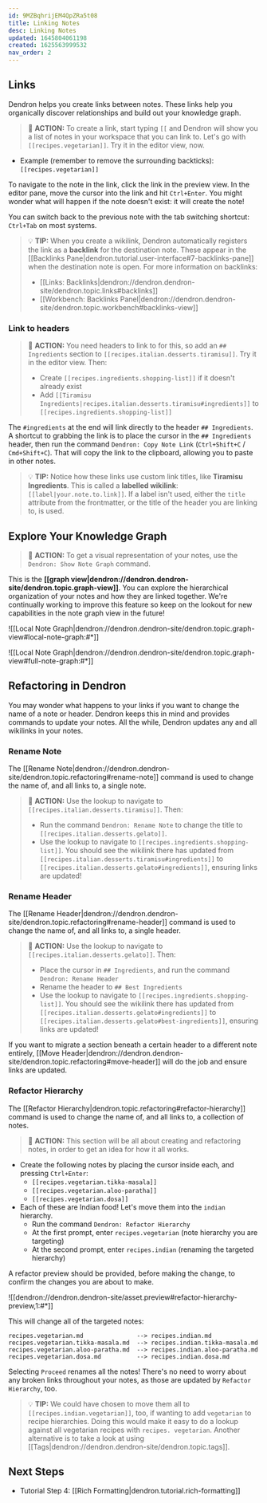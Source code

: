 ```yaml
---
id: 9MZBqhrijEM4QpZRa5t08
title: Linking Notes
desc: Linking Notes
updated: 1645804061198
created: 1625563999532
nav_order: 2
---
```


## Links

Dendron helps you create links between notes. These links help you organically discover relationships and build out your knowledge graph.

> 🌱 **ACTION:** To create a link, start typing `[[` and Dendron will show you a list of notes in your workspace that you can link to. Let's go with `[[recipes.vegetarian]]`. Try it in the editor view, now.

- Example (remember to remove the surrounding backticks): `[[recipes.vegetarian]]`

To navigate to the note in the link, click the link in the preview view. In the editor pane, move the cursor into the link and hit `Ctrl+Enter`. You might wonder what will happen if the note doesn't exist: it will create the note!

You can switch back to the previous note with the tab switching shortcut: `Ctrl+Tab` on most systems.

> 💡 **TIP:** When you create a wikilink, Dendron automatically registers the link as a **backlink** for the destination note. These appear in the [[Backlinks Pane|dendron.tutorial.user-interface#7-backlinks-pane]] when the destination note is open. For more information on backlinks:
> - [[Links: Backlinks|dendron://dendron.dendron-site/dendron.topic.links#backlinks]]
> - [[Workbench: Backlinks Panel|dendron://dendron.dendron-site/dendron.topic.workbench#backlinks-view]]

### Link to headers

> 🌱 **ACTION:** You need headers to link to for this, so add an `## Ingredients` section to `[[recipes.italian.desserts.tiramisu]]`. Try it in the editor view. Then:
> - Create `[[recipes.ingredients.shopping-list]]` if it doesn't already exist
> - Add `[[Tiramisu Ingredients|recipes.italian.desserts.tiramisu#ingredients]]` to `[[recipes.ingredients.shopping-list]]`

The `#ingredients` at the end will link directly to the header `## Ingredients`. A shortcut to grabbing the link is to place the cursor in the `## Ingredients` header, then run the command `Dendron: Copy Note Link` (`Ctrl+Shift+C` / `Cmd+Shift+C`). That will copy the link to the clipboard, allowing you to paste in other notes.

> 💡 **TIP:** Notice how these links use custom link titles, like **Tiramisu Ingredients**. This is called a **labelled wikilink**: `[[label|your.note.to.link]]`. If a label isn't used, either the `title` attribute from the frontmatter, or the title of the header you are linking to, is used.

## Explore Your Knowledge Graph

> 🌱 **ACTION:** To get a visual representation of your notes, use the `Dendron: Show Note Graph` command.

This is the **[[graph view|dendron://dendron.dendron-site/dendron.topic.graph-view]]**. You can explore the hierarchical organization of your notes and how they are linked together. We're continually working to improve this feature so keep on the lookout for new capabilities in the note graph view in the future!

![[Local Note Graph|dendron://dendron.dendron-site/dendron.topic.graph-view#local-note-graph:#*]]

![[Local Note Graph|dendron://dendron.dendron-site/dendron.topic.graph-view#full-note-graph:#*]]

## Refactoring in Dendron

You may wonder what happens to your links if you want to change the name of a note or header. Dendron keeps this in mind and provides commands to update your notes. All the while, Dendron updates any and all wikilinks in your notes.

### Rename Note

The [[Rename Note|dendron://dendron.dendron-site/dendron.topic.refactoring#rename-note]] command is used to change the name of, and all links to, a single note.

> 🌱 **ACTION:** Use the lookup to navigate to `[[recipes.italian.desserts.tiramisu]]`. Then:
> - Run the command `Dendron: Rename Note` to change the title to `[[recipes.italian.desserts.gelato]]`.
> - Use the lookup to navigate to `[[recipes.ingredients.shopping-list]]`. You should see the wikilink there has updated from `[[recipes.italian.desserts.tiramisu#ingredients]]` to `[[recipes.italian.desserts.gelato#ingredients]]`, ensuring links are updated!

### Rename Header

The [[Rename Header|dendron://dendron.dendron-site/dendron.topic.refactoring#rename-header]] command is used to change the name of, and all links to, a single header.

> 🌱 **ACTION:** Use the lookup to navigate to `[[recipes.italian.desserts.gelato]]`. Then:
> - Place the cursor in `## Ingredients`, and run the command `Dendron: Rename Header`
> - Rename the header to `## Best Ingredients`
> - Use the lookup to navigate to `[[recipes.ingredients.shopping-list]]`. You should see the wikilink there has updated from `[[recipes.italian.desserts.gelato#ingredients]]` to `[[recipes.italian.desserts.gelato#best-ingredients]]`, ensuring links are updated!

If you want to migrate a section beneath a certain header to a different note entirely, [[Move Header|dendron://dendron.dendron-site/dendron.topic.refactoring#move-header]] will do the job and ensure links are updated.

### Refactor Hierarchy

The [[Refactor Hierarchy|dendron.topic.refactoring#refactor-hierarchy]] command is used to change the name of, and all links to, a collection of notes.

> 🌱 **ACTION:** This section will be all about creating and refactoring notes, in order to get an idea for how it all works.

- Create the following notes by placing the cursor inside each, and pressing `Ctrl+Enter`:
  - `[[recipes.vegetarian.tikka-masala]]`
  - `[[recipes.vegetarian.aloo-paratha]]`
  - `[[recipes.vegetarian.dosa]]`
- Each of these are Indian food! Let's move them into the `indian` hierarchy.
  - Run the command `Dendron: Refactor Hierarchy`
  - At the first prompt, enter `recipes.vegetarian` (note hierarchy you are targeting)
  - At the second prompt, enter `recipes.indian` (renaming the targeted hierarchy)

A refactor preview should be provided, before making the change, to confirm the changes you are about to make.

![[dendron://dendron.dendron-site/asset.preview#refactor-hierarchy-preview,1:#*]]

This will change all of the targeted notes:

```
recipes.vegetarian.md               -->	recipes.indian.md
recipes.vegetarian.tikka-masala.md  -->	recipes.indian.tikka-masala.md
recipes.vegetarian.aloo-paratha.md  -->	recipes.indian.aloo-paratha.md
recipes.vegetarian.dosa.md          -->	recipes.indian.dosa.md
```

Selecting `Proceed` renames all the notes! There's no need to worry about any broken links throughout your notes, as those are updated by `Refactor Hierarchy`, too.

> 💡 **TIP:** We could have chosen to move them all to `[[recipes.indian.vegetarian]]`, too, if wanting to add `vegetarian` to recipe hierarchies. Doing this would make it easy to do a lookup against all vegetarian recipes with `recipes. vegetarian`. Another alternative is to take a look at using [[Tags|dendron://dendron.dendron-site/dendron.topic.tags]].

## Next Steps

- Tutorial Step 4: [[Rich Formatting|dendron.tutorial.rich-formatting]]